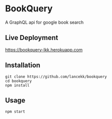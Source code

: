 # BookQuery
A GraphQL api for google book search

## Live Deployment
https://bookquery-lkk.herokuapp.com

## Installation
```
git clone https://github.com/lancekk/bookquery
cd bookquery
npm install
```

## Usage
```
npm start
```

